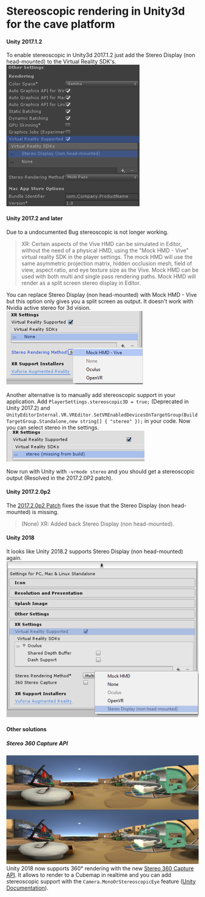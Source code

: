 # Stereoscopic rendering in Unity3d for the cave platform

#### Unity 2017.1.2
To enable stereoscopic in Unity3d 2017.1.2 just add the Stereo Display (non head-mounted)
to the Virtual Reality SDK's.  
![Stereo Display (non head-mounted)](/readme-resources/settings-2017-1-2.png)  

#### Unity 2017.2 and later
Due to a undocumented Bug stereoscopic is not longer working.
> XR: Certain aspects of the Vive HMD can be simulated in Editor, without the need of a physical HMD, using the "Mock HMD - Vive" virtual reality SDK in the player settings.
> The mock HMD will use the same asymmetric projection matrix, hidden occlusion mesh, field of view, aspect ratio, and eye texture size as the Vive.
> Mock HMD can be used with both multi and single pass rendering paths.
> Mock HMD will render as a split screen stereo display in Editor.

You can replace Stereo Display (non head-mounted) with Mock HMD - Vive but this option only gives you a split screen as output.
It doesn't work with Nvidia active stereo for 3d vision.  
![Stereo Display (non head-mounted)](/readme-resources/settings-2017-2-later.png)  

Another alternative is to manually add stereoscopic support in your application.
Add `PlayerSettings.stereoscopic3D = true;` (Deprecated in Unity 2017.2) and
`UnityEditorInternal.VR.VREditor.SetVREnabledDevicesOnTargetGroup(BuildTargetGroup.Standalone,new string[] { "stereo" });`
in your code. Now you can select stereo in the settings.    
![Stereo Display (non head-mounted)](/readme-resources/settings-2017-2-manually.png)  

Now run with Unity with `-vrmode stereo` and you should get a stereoscopic output (Resolved in the 2017.2.0P2 patch).

#### Unity 2017.2.0p2
The [2017.2.0p2 Patch](https://unity3d.com/de/unity/qa/patch-releases/2017.2.0p2) fixes the issue that the Stereo Display (non head-mounted) is missing.
> (None) XR: Added back Stereo Display (non head-mounted).

#### Unity 2018
It looks like Unity 2018.2 supports Stereo Display (non head-mounted) again.  
![Stereo Display (non head-mounted)](/readme-resources/settings-2018-2.png)  

#### Other solutions

##### Stereo 360 Capture API
![Stereoscopic 360° API](/readme-resources/stereoscopic-2018-1.jpg)  
Unity 2018 now supports 360° rendering with the new [Stereo 360 Capture API](https://blogs.unity3d.com/2018/01/26/stereo-360-image-and-video-capture/).
It allows to render to a Cubemap in realtime and you can add stereoscopic support with the `Camera.MonoOrStereoscopicEye`
feature ([Unity Documentation](https://docs.unity3d.com/2018.1/Documentation/ScriptReference/Camera.RenderToCubemap.html)).

